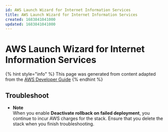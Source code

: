 ```yaml
---
id: AWS Launch Wizard for Internet Information Services
title: AWS Launch Wizard for Internet Information Services
created: 1683841041000
updated: 1683841041000
---
```

# AWS Launch Wizard for Internet Information Services

{% hint style="info" %}
This page was generated from content adapted from the [AWS Developer Guide](https://github.com/awsdocs/aws-launch-wizard-user-guide.git)
{% endhint %}

## Troubleshoot

- **Note**  
When you enable **Deactivate rollback on failed deployment**, you continue to incur AWS charges for the stack\. Ensure that you delete the stack when you finish troubleshooting\.

